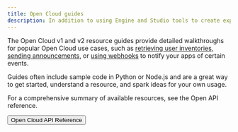 ```yaml
---
title: Open Cloud guides
description: In addition to using Engine and Studio tools to create experiences on Roblox, you can automate your internal workflows, improve your efficiency creating content, and support your experience operation needs from the web.
---
```


The Open Cloud v1 and v2 resource guides provide detailed walkthroughs for popular Open Cloud use cases, such as [retrieving user inventories](inventory.md), [sending announcements](usage-messaging.md), or [using webhooks](../webhooks/webhook-notifications.md) to notify your apps of certain events.

Guides often include sample code in Python or Node.js and are a great way to get started, understand a resource, and spark ideas for your own usage.

For a comprehensive summary of available resources, see the Open API reference.

<a href="../index.md">
  <Button variant="contained">Open Cloud API Reference</Button>
</a>
